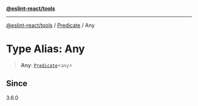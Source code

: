 [**@eslint-react/tools**](../../../README.md)

***

[@eslint-react/tools](../../../README.md) / [Predicate](../README.md) / Any

# Type Alias: Any

> **Any**: [`Predicate`](../../../interfaces/Predicate.md)\<`any`\>

## Since

3.6.0
